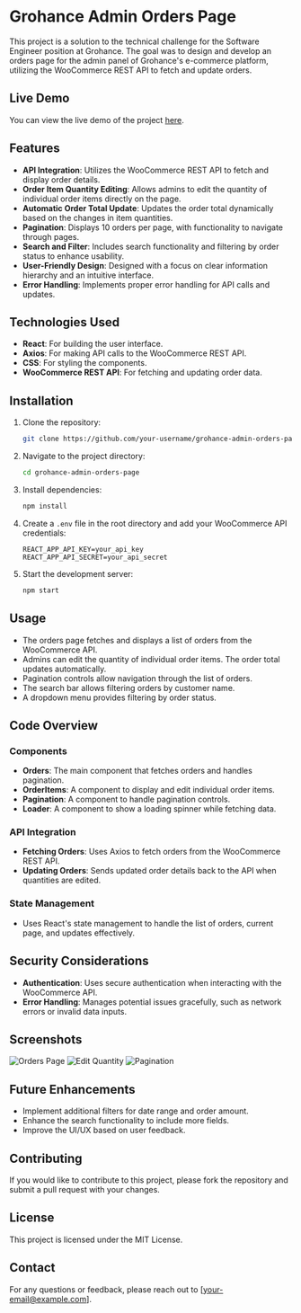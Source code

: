 # Grohance Admin Orders Page

This project is a solution to the technical challenge for the Software Engineer position at Grohance. The goal was to design and develop an orders page for the admin panel of Grohance's e-commerce platform, utilizing the WooCommerce REST API to fetch and update orders.

## Live Demo

You can view the live demo of the project [here](https://your-live-demo-link.com).

## Features

- **API Integration**: Utilizes the WooCommerce REST API to fetch and display order details.
- **Order Item Quantity Editing**: Allows admins to edit the quantity of individual order items directly on the page.
- **Automatic Order Total Update**: Updates the order total dynamically based on the changes in item quantities.
- **Pagination**: Displays 10 orders per page, with functionality to navigate through pages.
- **Search and Filter**: Includes search functionality and filtering by order status to enhance usability.
- **User-Friendly Design**: Designed with a focus on clear information hierarchy and an intuitive interface.
- **Error Handling**: Implements proper error handling for API calls and updates.

## Technologies Used

- **React**: For building the user interface.
- **Axios**: For making API calls to the WooCommerce REST API.
- **CSS**: For styling the components.
- **WooCommerce REST API**: For fetching and updating order data.

## Installation

1. Clone the repository:
    ```bash
    git clone https://github.com/your-username/grohance-admin-orders-page.git
    ```
2. Navigate to the project directory:
    ```bash
    cd grohance-admin-orders-page
    ```
3. Install dependencies:
    ```bash
    npm install
    ```
4. Create a `.env` file in the root directory and add your WooCommerce API credentials:
    ```env
    REACT_APP_API_KEY=your_api_key
    REACT_APP_API_SECRET=your_api_secret
    ```
5. Start the development server:
    ```bash
    npm start
    ```

## Usage

- The orders page fetches and displays a list of orders from the WooCommerce API.
- Admins can edit the quantity of individual order items. The order total updates automatically.
- Pagination controls allow navigation through the list of orders.
- The search bar allows filtering orders by customer name.
- A dropdown menu provides filtering by order status.

## Code Overview

### Components

- **Orders**: The main component that fetches orders and handles pagination.
- **OrderItems**: A component to display and edit individual order items.
- **Pagination**: A component to handle pagination controls.
- **Loader**: A component to show a loading spinner while fetching data.

### API Integration

- **Fetching Orders**: Uses Axios to fetch orders from the WooCommerce REST API.
- **Updating Orders**: Sends updated order details back to the API when quantities are edited.

### State Management

- Uses React's state management to handle the list of orders, current page, and updates effectively.

## Security Considerations

- **Authentication**: Uses secure authentication when interacting with the WooCommerce API.
- **Error Handling**: Manages potential issues gracefully, such as network errors or invalid data inputs.

## Screenshots

![Orders Page](link-to-screenshot-1)
![Edit Quantity](link-to-screenshot-2)
![Pagination](link-to-screenshot-3)

## Future Enhancements

- Implement additional filters for date range and order amount.
- Enhance the search functionality to include more fields.
- Improve the UI/UX based on user feedback.

## Contributing

If you would like to contribute to this project, please fork the repository and submit a pull request with your changes.

## License

This project is licensed under the MIT License.

## Contact

For any questions or feedback, please reach out to [your-email@example.com].
